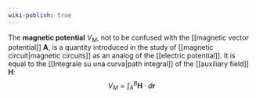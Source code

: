 ```yaml
---
wiki-publish: true
---
```

The **magnetic potential** $V_{M}$, not to be confused with the [[magnetic vector potential]] $\mathbf{A}$, is a quantity introduced in the study of [[magnetic circuit|magnetic circuits]] as an analog of the [[electric potential]]. It is equal to the [[Integrale su una curva|path integral]] of the [[auxiliary field]] $\mathbf{H}$:
$$V_{M}=\int_{A}^{B}\mathbf{H}\cdot d\mathbf{r}$$
